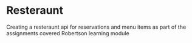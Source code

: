 # Resteraunt
Creating a resteraunt api for reservations and menu items as part of the assignments covered Robertson learning module
